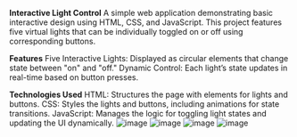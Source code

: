 **Interactive Light Control**
A simple web application demonstrating basic interactive design using HTML, CSS, and JavaScript. This project features five virtual lights that can be individually toggled on or off using corresponding buttons.

**Features**
Five Interactive Lights: Displayed as circular elements that change state between "on" and "off."
Dynamic Control: Each light’s state updates in real-time based on button presses.

**Technologies Used**
HTML: Structures the page with elements for lights and buttons.
CSS: Styles the lights and buttons, including animations for state transitions.
JavaScript: Manages the logic for toggling light states and updating the UI dynamically.
![image](https://github.com/user-attachments/assets/e5db4d98-f4a9-4e35-a5e3-4d0fb208787e)
![image](https://github.com/user-attachments/assets/95d76860-6164-4526-a6e2-78f47517a332)
![image](https://github.com/user-attachments/assets/7b5ebb80-9e86-4b26-9c2e-c3cb9b9506e9)
![image](https://github.com/user-attachments/assets/000ac411-e6a9-438d-a70f-db92e194057b)

